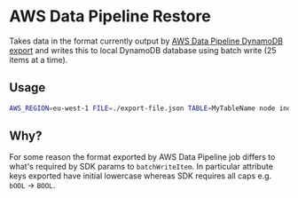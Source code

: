 # AWS Data Pipeline Restore

Takes data in the format currently output by [AWS Data Pipeline DynamoDB export](http://docs.aws.amazon.com/datapipeline/latest/DeveloperGuide/dp-importexport-ddb-part2.html) and writes this to local DynamoDB database using batch write (25 items at a time).

## Usage

```bash
AWS_REGION=eu-west-1 FILE=./export-file.json TABLE=MyTableName node index.js
```

## Why?

For some reason the format exported by AWS Data Pipeline job differs to what's required by SDK params to `batchWriteItem`. In particular attribute keys exported have initial lowercase whereas SDK requires all caps e.g. `bOOL` -> `BOOL`.
